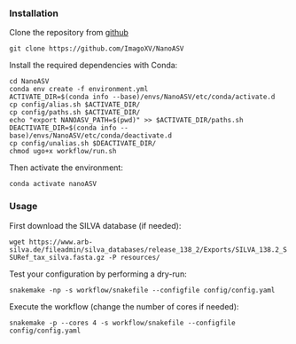 
### Installation

Clone the repository from [github](https://github.com/ImagoXV/NanoASV.git)

```git clone https://github.com/ImagoXV/NanoASV```

Install the required dependencies with Conda:
```
cd NanoASV
conda env create -f environment.yml
ACTIVATE_DIR=$(conda info --base)/envs/NanoASV/etc/conda/activate.d
cp config/alias.sh $ACTIVATE_DIR/
cp config/paths.sh $ACTIVATE_DIR/
echo "export NANOASV_PATH=$(pwd)" >> $ACTIVATE_DIR/paths.sh
DEACTIVATE_DIR=$(conda info --base)/envs/NanoASV/etc/conda/deactivate.d
cp config/unalias.sh $DEACTIVATE_DIR/
chmod ugo+x workflow/run.sh

```

Then activate the environment:

```conda activate nanoASV```

### Usage

First download the SILVA database (if needed):

```wget https://www.arb-silva.de/fileadmin/silva_databases/release_138_2/Exports/SILVA_138.2_SSURef_tax_silva.fasta.gz -P resources/```


Test your configuration by performing a dry-run:

```
snakemake -np -s workflow/snakefile --configfile config/config.yaml
```

Execute the workflow (change the number of cores if needed):
```
snakemake -p --cores 4 -s workflow/snakefile --configfile config/config.yaml
```




